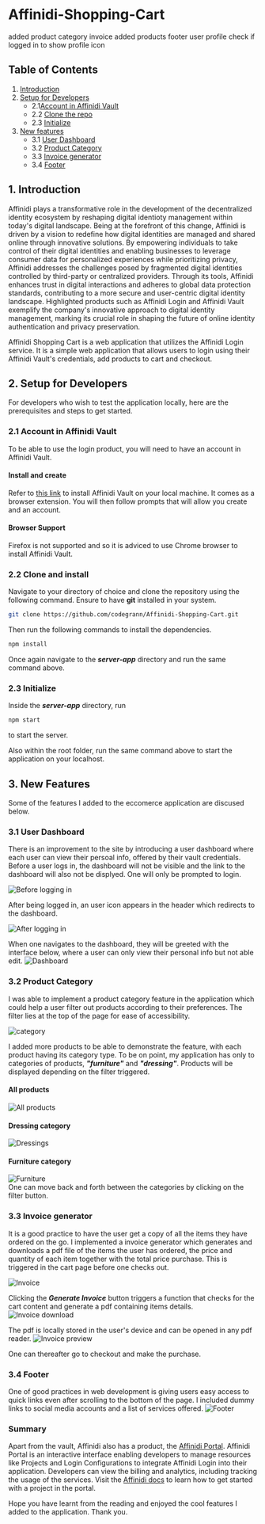 # Affinidi-Shopping-Cart

added product category
invoice
added products
footer
user profile
check if logged in to show profile icon

## Table of Contents

1. [Introduction](#1-introduction)
2. [Setup for Developers](#2-setup-for-developers)
   - 2.1[Account in Affinidi Vault](#21-account-in-affinidi-vault)
   - 2.2 [Clone the repo](#22-clone-and-install)
   - 2.3 [Initialize](#23-initialize)
3. [New features](#3-new-feature)
   - 3.1 [User Dashboard](#31-user-dashboard)
   - 3.2 [Product Category](#32-product-category)
   - 3.3 [Invoice generator](#33-invoice-generator)
   - 3.4 [Footer](#33-footer)
     <!-- 5. [Log Out Users](#5-log-out-users) -->
        <!-- - 5.1 [How to Log Out a User](#51-how-to-log-out-a-user) -->
        <!-- - 5.2 [Logout Modes](#52-logout-modes) -->
     <!-- 6. [Get User Information](#6-get-user-information) -->
        <!-- - 6.1 [Getting User Information](#61-getting-user-information) -->
     <!-- 7. [Enable User Wallet Interactions](#7-enable-user-wallet-interactions) -->
        <!-- - 7.1 [Validating a Message Signature](#73-validating-a-message-signature) -->
     <!-- 8. [Send Your First Transaction](#8-send-your-first-transaction) -->
        <!-- - 8.1 [Scenario](#81-scenario) -->
        <!-- - 8.2 [Create a New Contract Instance](#82-create-a-new-contract-instance) -->
        <!-- - 8.3 [Call the Contract Method](#83-call-the-contract-method) -->
        <!-- - 8.4 [Working with Typescript](#84-working-with-typescript) -->

## 1. Introduction

Affinidi plays a transformative role in the development of the decentralized identity ecosystem by reshaping digital identioty management within today's digital landscape. Being at the forefront of this change, Affinidi is driven by a vision to redefine how digital identities are managed and shared online through innovative solutions.
By empowering individuals to take control of their digital identities and enabling businesses to leverage consumer data for personalized experiences while prioritizing privacy, Affinidi addresses the challenges posed by fragmented digital identities controlled by third-party or centralized providers. Through its tools, Affinidi enhances trust in digital interactions and adheres to global data protection standards, contributing to a more secure and user-centric digital identity landscape. Highlighted products such as Affinidi Login and Affinidi Vault exemplify the company's innovative approach to digital identity management, marking its crucial role in shaping the future of online identity authentication and privacy preservation.

Affinidi Shopping Cart is a web application that utilizes the Affinidi Login service. It is a simple web application that allows users to login using their Affinidi Vault's credentials, add products to cart and checkout.

## 2. Setup for Developers

For developers who wish to test the application locally, here are the prerequisites and steps to get started.

### 2.1 Account in Affinidi Vault

To be able to use the login product, you will need to have an account in Affinidi Vault.

#### Install and create

Refer to [this link](https://chromewebstore.google.com/detail/affinidi-vault/fejpjjkbaklcdcibmkbmpanjbiihclon?pli=1) to install Affinidi Vault on your local machine. It comes as a browser extension. You will then follow prompts that will allow you create and an account.

#### Browser Support

Firefox is not supported and so it is adviced to use Chrome browser to install Affinidi Vault.

### 2.2 Clone and install

Navigate to your directory of choice and clone the repository using the following command. Ensure to have **git** installed in your system.

```bash
git clone https://github.com/codegrann/Affinidi-Shopping-Cart.git
```

Then run the following commands to install the dependencies.

```bash
npm install
```

Once again navigate to the **_server-app_** directory and run the same command above.

### 2.3 Initialize

Inside the **_server-app_** directory, run

```bash
npm start
```

to start the server.

Also within the root folder, run the same command above to start the application on your localhost.

## 3. New Features

Some of the features I added to the eccomerce application are discused below.

### 3.1 User Dashboard

There is an improvement to the site by introducing a user dashboard where each user can view their persoal info, offered by their vault credentials.
Before a user logs in, the dashboard will not be visible and the link to the dashboard will also not be displyed. One will only be prompted to login.

![Before logging in](/public/previews/prelogin.png)

After being logged in, an user icon appears in the header which redirects to the dashboard.

![After logging in](/public/previews/postlogin.png)

When one navigates to the dashboard, they will be greeted with the interface below, where a user can only view their personal info but not able edit.
![Dashboard](/public/previews/profile.png)

### 3.2 Product Category

I was able to implement a product category feature in the application which could help a user filter out products according to their preferences. The filter lies at the top of the page for ease of accessibility.

![category](/public/previews/category.png)

I added more products to be able to demonstrate the feature, with each product having its category type. To be on point, my application has only to categories of products, **_"furniture"_** and **_"dressing"_**. Products will be displayed depending on the filter triggered.

#### All products

![All products](/public/previews/all.png)

#### Dressing category

![Dressings](/public/previews/dress.png)

#### Furniture category

![Furniture](/public/previews/furniture.png)  
One can move back and forth between the categories by clicking on the filter button.

### 3.3 Invoice generator

It is a good practice to have the user get a copy of all the items they have ordered on the go. I implemented a invoice generator which generates and downloads a pdf file of the items the user has ordered, the price and quantity of each item together with the total price purchase. This is triggered in the cart page before one checks out.

![Invoice](/public/previews/invoice.png)

Clicking the **_Generate Invoice_** button triggers a function that checks for the cart content and generate a pdf containing items details.
![Invoice download](/public/previews/invoicedownload.png)

The pdf is locally stored in the user's device and can be opened in any pdf reader.
![Invoice preview](/public/previews/invoicepreview.png)

One can thereafter go to checkout and make the purchase.

### 3.4 Footer

One of good practices in web development is giving users easy access to quick links even after scrolling to the bottom of the page.
I included dummy links to social media accounts and a list of services offered.
![Footer](/public/previews/footer.png)

### Summary

Apart from the vault, Affinidi also has a product, the [Affinidi Portal](https://go.stackup.dev/affinidi-portal). Affinidi Portal is an interactive interface enabling developers to manage resources like Projects and Login Configurations to integrate Affinidi Login into their application. Developers can view the billing and analytics, including tracking the usage of the services. Visit the [Affinidi docs](https://docs.affinidi.com/dev-tools/affinidi-portal/) to learn how to get started with a project in the portal.

Hope you have learnt from the reading and enjoyed the cool features I added to the application. Thank you.
